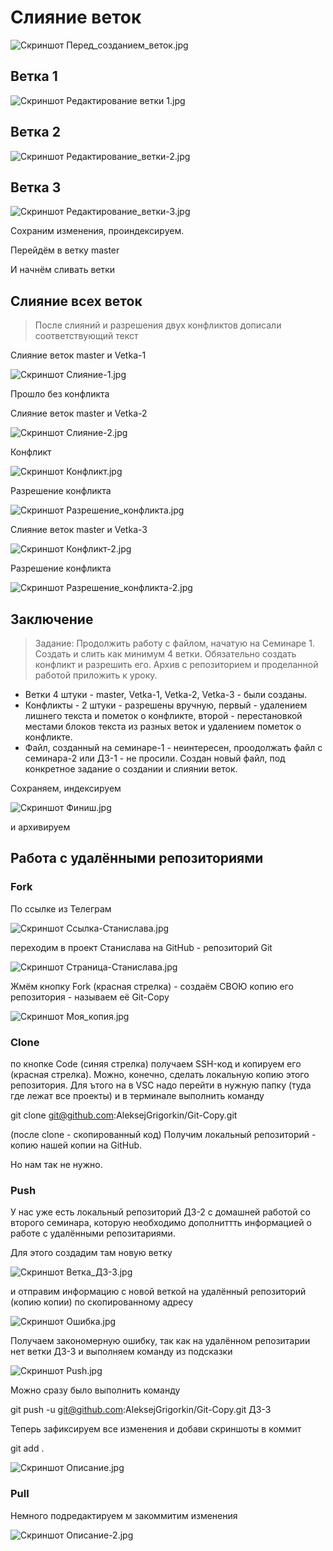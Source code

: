 # Слияние веток

![Скриншот Перед_созданием_веток.jpg](Перед_созданием_веток.jpg)

## Ветка 1

![Скриншот Редактирование ветки 1.jpg](Редактирование_ветки-1.jpg)

## Ветка 2

![Скриншот Редактирование_ветки-2.jpg](Редактирование_ветки-2.jpg)

## Ветка 3

![Скриншот Редактирование_ветки-3.jpg](Редактирование_ветки-3.jpg)

Сохраним изменения, проиндексируем.

Перейдём в ветку master

И начнём сливать ветки

## Слияние всех веток

> После слияний и разрешения двух конфликтов дописали соответствующий текст

Слияние веток master и Vetka-1

![Скриншот Слияние-1.jpg](Слияние-1.jpg)

Прошло без конфликта

Слияние веток master и Vetka-2

![Скриншот Слияние-2.jpg](Слияние-2.jpg)

Конфликт

![Скриншот Конфликт.jpg](Конфликт.jpg)

Разрешение конфликта

![Скриншот Разрешение_конфликта.jpg](Разрешение_конфликта.jpg)

Слияние веток master и Vetka-3

![Скриншот Конфликт-2.jpg](Конфликт-2.jpg)

Разрешение конфликта

![Скриншот Разрешение_конфликта-2.jpg](Разрешение_конфликта-2.jpg)

## Заключение

>Задание: Продолжить работу с файлом, начатую на Семинаре 1. Создать и слить как минимум 4 ветки. Обязательно создать конфликт и разрешить его. Архив с репозиторием и проделанной работой приложить к уроку.

* Ветки 4 штуки - master, Vetka-1, Vetka-2, Vetka-3 - были созданы.
* Конфликты - 2 штуки - разрешены вручную, первый - удалением лишнего текста и пометок о конфликте, второй - перестановкой местами блоков текста из разных веток и удалением пометок о конфликте.
* Файл, созданный на семинаре-1 - неинтересен, проодолжать файл с семинара-2 или ДЗ-1 - не просили. Создан новый файл, под конкретное задание о создании и слиянии веток.

Сохраняем, индексируем

![Скриншот Финиш.jpg](Финиш.jpg)

и архивируем

## Работа с удалёнными репозиториями

### **Fork**

По ссылке из Телеграм

![Скриншот Ссылка-Станислава.jpg](Ссылка_Станислава.jpg)

переходим в проект Станислава на GitHub - репозиторий Git

![Скриншот Страница-Станислава.jpg](Страница-Станислава.jpg)

Жмём кнопку Fork (красная стрелка) - создаём СВОЮ копию его репозитория - называем её Git-Copy

![Скриншот Моя_копия.jpg](Моя_копия.jpg)

### **Clone**

по кнопке Code (синяя стрелка) получаем SSH-код и копируем его (красная стрелка). Можно, конечно, сделать локальную копию этого репозитория. Для ътого на в VSC надо перейти в нужную папку (туда где лежат все проекты) и в терминале выполнить команду

git clone git@github.com:AleksejGrigorkin/Git-Copy.git

(после clone - скопированный код)
Получим локальный репозиторий - копию нашей копии на GitHub.

Но нам так не нужно.

### **Push**

У нас уже есть локальный репозиторий ДЗ-2 с домашней работой со второго семинара, которую необходимо дополниттть информацией о работе с удалёнными репозитариями.

Для этого создадим там новую ветку

![Скриншот Ветка_ДЗ-3.jpg](Ветка_ДЗ-3.jpg)

и отправим информацию с новой веткой на удалённый репозиторий (копию копии) по скопированному адресу

![Скриншот Ошибка.jpg](Ошибка.jpg)

Получаем закономерную ошибку, так как на удалённом репозитарии нет ветки ДЗ-3 и выполняем команду из подсказки

![Скриншот Push.jpg](Push.jpg)

Можно сразу было выполнить команду

git push -u git@github.com:AleksejGrigorkin/Git-Copy.git ДЗ-3

Теперь зафиксируем все изменения и добави скриншоты в коммит

git add .

![Скриншот Описание.jpg](Описание.jpg)

### **Pull**

Немного подредактируем м закоммитим изменения

![Скриншот Описание-2.jpg](Описание-2.jpg)
